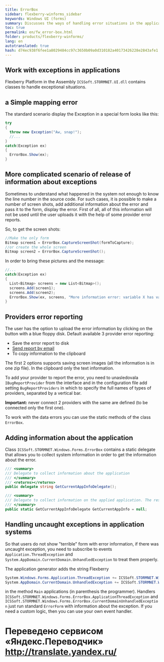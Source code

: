 ```yaml
--- 
title: ErrorBox 
sidebar: flexberry-winforms_sidebar 
keywords: Windows UI (forms) 
summary: Discusses the ways of handling error situations in the application, shows you how to change the default behavior in the application code 
toc: true 
permalink: en/fw_error-box.html 
folder: products/flexberry-winforms/ 
lang: en 
autotranslated: true 
hash: d74ec938f6fee1a8029484cc97c3650b09a0d310182a40173426228e2843afe1 
--- 
```


## Work with exceptions in applications 
Flexberry Platform in the Assembly `ICSSoft.STORMNET.UI.dll` contains classes to handle exceptional situations. 

## a Simple mapping error 
The standard scenario display the Exception in a special form looks like this: 

```csharp
try
{
  throw new Exception("Aw, snap!");
  //... 
}
catch(Exception ex)
{
  ErrorBox.Show(ex);
}
``` 

## More complicated scenario of release of information about exceptions 
Sometimes to understand what happened in the system not enough to know the line number in the source code. For such cases, it is possible to make a number of screen shots, add additional information about the error and pass it to the form, display the error. First of all, all of this information will not be used until the user uploads it with the help of some provider error reports. 

So, to get the screen shots: 

```csharp
//Make the only form 
Bitmap screen1 = ErrorBox.CaptureScreenShot(formToCapture);
//or create the whole screen 
Bitmap screen2 = ErrorBox.CaptureScreenShot();
``` 

In order to bring these pictures and the message: 

```csharp
//... 
catch(Exception ex)
{
  List<Bitmap> screens = new List<Bitmap>();
  screens.Add(screen1);
  screens.Add(screen2);
  ErrorBox.Show(ex, screens, "More information error: variable X has value:" + X);
}
``` 

## Providers error reporting 
The user has the option to upload the error information by clicking on the button with a blue floppy disk. Default available 3 provider error reporting: 
* Save the error report to disk 
* [Send report by email](fw_send-to-email-bug-report-provider.html) 
* To copy information to the clipboard 

The first 2 options supports saving screen images (all the information is in one zip file). In the clipboard only the text information. 


To add your provider to report the error, you need to unasledovala `IBugReportProvider` from the interface and in the configuration file add setting `BugReportProviders` in which to specify the full names of types of providers, separated by a vertical bar. 

__Important:__ never connect 2 providers with the same are defined (to be connected only the first one). 

To work with the data errors you can use the static methods of the class `ErrorBox`. 


## Adding information about the application 
Class `ICSSoft.STORMNET.Windows.Forms.ErrorBox` contains a static delegate that allows you to collect system information in order to get the information about the error. 

```csharp
/// <summary> 
/// Delegate to collect information about the application 
/// </summary> 
/// <returns></returns> 
public delegate string GetCurrentAppInfoDelegate();

/// <summary> 
/// Delegate to collect information on the applied application. The result will be prisobachit to General information about the system. 
/// </summary> 
public static GetCurrentAppInfoDelegate GetCurrentAppInfo = null;
``` 

## Handling uncaught exceptions in application systems 
So that users do not show "terrible" form with error information, if there was uncaught exception, you need to subscribe to events `Application.ThreadException` and `System.AppDomain.CurrentDomain.UnhandledException` to treat them properly.

The application generator adds the string Flexberry 

```csharp
System.Windows.Forms.Application.ThreadException += ICSSoft.STORMNET.Windows.Forms.ErrorBox.ApplicationThreadException;
System.AppDomain.CurrentDomain.UnhandledException += ICSSoft.STORMNET.Windows.Forms.ErrorBox.CurrentDomainUnhandledException;
``` 

in the method `Main` applications (in parenthesis the programmer). Handlers `ICSSoft.STORMNET.Windows.Forms.ErrorBox.ApplicationThreadException` and `ICSSoft.STORMNET.Windows.Forms.ErrorBox.CurrentDomainUnhandledException` just run standard `ErrorForm` with information about the exception. If you need a custom logic, then you can use your own event handler. 




 # Переведено сервисом «Яндекс.Переводчик» http://translate.yandex.ru/
